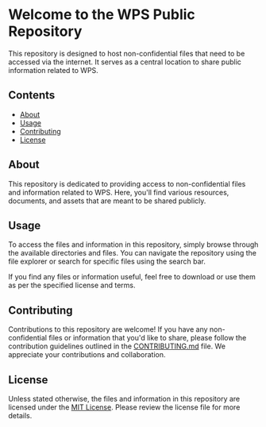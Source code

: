 # Welcome to the WPS Public Repository

This repository is designed to host non-confidential files that need to be accessed via the internet. It serves as a central location to share public information related to WPS.

## Contents

- [About](#about)
- [Usage](#usage)
- [Contributing](#contributing)
- [License](#license)

## About

This repository is dedicated to providing access to non-confidential files and information related to WPS. Here, you'll find various resources, documents, and assets that are meant to be shared publicly.

## Usage

To access the files and information in this repository, simply browse through the available directories and files. You can navigate the repository using the file explorer or search for specific files using the search bar.

If you find any files or information useful, feel free to download or use them as per the specified license and terms.

## Contributing

Contributions to this repository are welcome! If you have any non-confidential files or information that you'd like to share, please follow the contribution guidelines outlined in the [CONTRIBUTING.md](CONTRIBUTING.md) file. We appreciate your contributions and collaboration.

## License

Unless stated otherwise, the files and information in this repository are licensed under the [MIT License](LICENSE). Please review the license file for more details.


